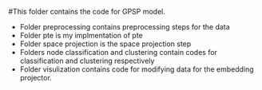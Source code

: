 #This folder contains the code for GPSP model. 
* Folder preprocessing contains preprocessing steps for the data
* Folder pte is my implmentation of pte
* Folder space projection is the space projection step
* Folders node classification and clustering contain codes for classification and clustering respectively
* Folder visulization contains code for modifying data for the embedding projector. 

